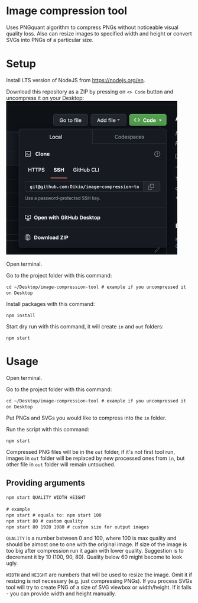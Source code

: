 # Image compression tool

Uses PNGquant algorithm to compress PNGs without noticeable visual quality loss. Also can resize images to specified width and height or convert SVGs into PNGs of a particular size.

# Setup

Install LTS version of NodeJS from https://nodejs.org/en.

Download this repository as a ZIP by pressing on `<> Code` button and uncompress it on your Desktop:
![Alt text](image.png)

Open terminal.

Go to the project folder with this command:

    cd ~/Desktop/image-compression-tool # example if you uncompressed it on Desktop

Install packages with this command:

    npm install

Start dry run with this command, it will create `in` and `out` folders:

    npm start

# Usage

Open terminal.

Go to the project folder with this command:

    cd ~/Desktop/image-compression-tool # example if you uncompressed it on Desktop

Put PNGs and SVGs you would like to compress into the `in` folder.

Run the script with this command:

    npm start

Compressed PNG files will be in the `out` folder, if it's not first tool run, images in `out` folder will be replaced by new processed ones from `in`, but other file in `out` folder will remain untouched.

## Providing arguments

    npm start QUALITY WIDTH HEIGHT

    # example
    npm start # equals to: npm start 100
    npm start 80 # custom quality
    npm start 80 1920 1080 # custom size for output images

`QUALITY` is a number between 0 and 100, where 100 is max quality and should be almost one to one with the original image. If size of the image is too big after compression run it again with lower quality. Suggestion is to decrement it by 10 (100, 90, 80). Quality below 60 might become to look ugly.

`WIDTH` and `HEIGHT` are numbers that will be used to resize the image. Omit it if resizing is not necessary (e.g. just compressing PNGs). If you process SVGs tool will try to create PNG of a size of SVG viewbox or width/height. If it fails - you can provide width and height manually.
